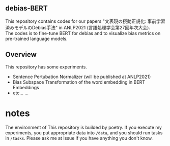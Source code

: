 debias-BERT
---

This repository contains codes for our papers "文表現の摂動正規化: 事前学習済みモデルのDebias手法" in ANLP2021 (言語処理学会第27回年次大会).  
The codes is to fine-tune BERT for debias and to visualize bias metrics on pre-trained language models.  

## Overview
This repository has some experiments.
* Sentence Pertubation Normalizer (will be published at ANLP2021)
* Bias Subspace Transformation of the word embedding in BERT Embeddings
* etc...
...

# notes
The environment of This repository is builded by poetry.
If you execute my experiments, you put appropriate data into `/data`, and you should run tasks in `/tasks`.
Please ask me at Issue if you have anything you don't know.
